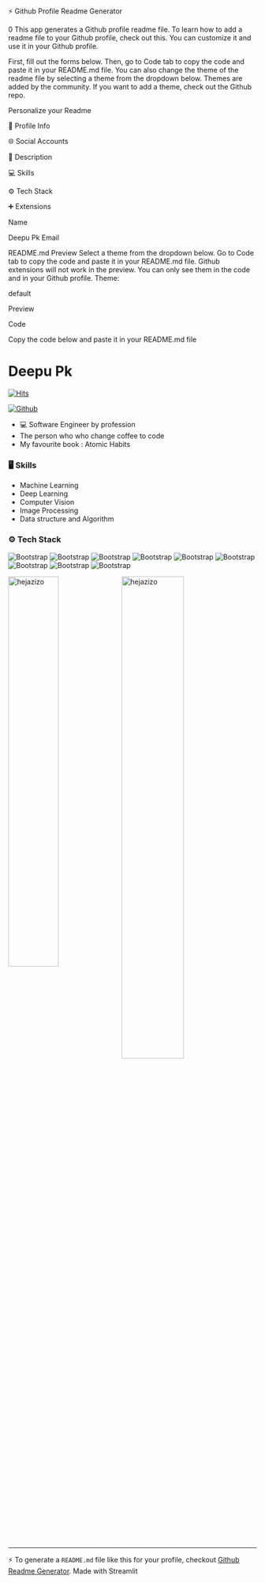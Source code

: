 

⚡ Github Profile Readme Generator

0
This app generates a Github profile readme file. To learn how to add a readme file to your Github profile, check out this. You can customize it and use it in your Github profile.

First, fill out the forms below.
Then, go to Code tab to copy the code and paste it in your README.md file.
You can also change the theme of the readme file by selecting a theme from the dropdown below. Themes are added by the community. If you want to add a theme, check out the Github repo.

Personalize your Readme

👤 Profile Info


🌐 Social Accounts


📝 Description


💻 Skills


⚙️ Tech Stack


➕ Extensions

Name

Deepu Pk
Email

README.md Preview
Select a theme from the dropdown below.
Go to Code tab to copy the code and paste it in your README.md file.
Github extensions will not work in the preview. You can only see them in the code and in your Github profile.
Theme:

default

Preview


Code

Copy the code below and paste it in your README.md file


# Deepu Pk

[![Hits](https://hits.seeyoufarm.com/api/count/incr/badge.svg?url=https%3A%2F%2Fgithub.com%2Fhejazizo%2Fhejazizo&count_bg=%2379C83D&title_bg=%23555555&icon=&icon_color=%23E7E7E7&title=Profile+Views&edge_flat=false)](https://hits.seeyoufarm.com)





[![Github](https://img.shields.io/github/followers/hejazizo?label=Follow&style=social)](https://github.com/hejazizo)

- 💻 Software Engineer by profession
- The person who who change coffee  to code
-  My favourite book :  Atomic Habits

### 🖥 Skills

- Machine Learning
- Deep Learning
- Computer Vision
- Image Processing
- Data structure and Algorithm
### ⚙️ Tech Stack

![Bootstrap](https://img.shields.io/badge/-C%2B%2B-05122A?style=flat-square&logo=C++&color=353535) ![Bootstrap](https://img.shields.io/badge/-Python-05122A?style=flat-square&logo=Python&color=353535) ![Bootstrap](https://img.shields.io/badge/-Opencv-05122A?style=flat-square&logo=Opencv&color=353535) ![Bootstrap](https://img.shields.io/badge/-Tensorflow-05122A?style=flat-square&logo=Tensorflow&color=353535) ![Bootstrap](https://img.shields.io/badge/-Pytorch-05122A?style=flat-square&logo=Pytorch&color=353535) ![Bootstrap](https://img.shields.io/badge/-Docker-05122A?style=flat-square&logo=Docker&color=353535) ![Bootstrap](https://img.shields.io/badge/-Bash-05122A?style=flat-square&logo=Bash&color=353535) ![Bootstrap](https://img.shields.io/badge/-Cmake-05122A?style=flat-square&logo=Cmake&color=353535) ![Bootstrap](https://img.shields.io/badge/-Git-05122A?style=flat-square&logo=Git&color=353535)

<div>
  <img width="45%" align="left" src="https://github-readme-stats.vercel.app/api/top-langs?username=hejazizo&show_icons=true&locale=en&layout=compact" alt="hejazizo" />
  <img width="50%"  src="https://github-readme-streak-stats.herokuapp.com/?user=hejazizo&" alt="hejazizo" />
</div>


---
:zap: To generate a `README.md` file like this for your profile, checkout [Github Readme Generator](https://hejazizo-github-profile-readme-srcstreamlit-app-i6skm7.streamlit.app/).
Made with Streamlit
